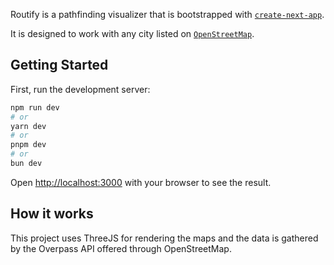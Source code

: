 Routify is a pathfinding visualizer that is bootstrapped with [`create-next-app`](https://github.com/vercel/next.js/tree/canary/packages/create-next-app).

It is designed to work with any city listed on [`OpenStreetMap`](https://www.openstreetmap.org/).

## Getting Started

First, run the development server:

```bash
npm run dev
# or
yarn dev
# or
pnpm dev
# or
bun dev
```

Open [http://localhost:3000](http://localhost:3000) with your browser to see the result.

## How it works
This project uses ThreeJS for rendering the maps and the data is gathered by the Overpass API offered through OpenStreetMap.
